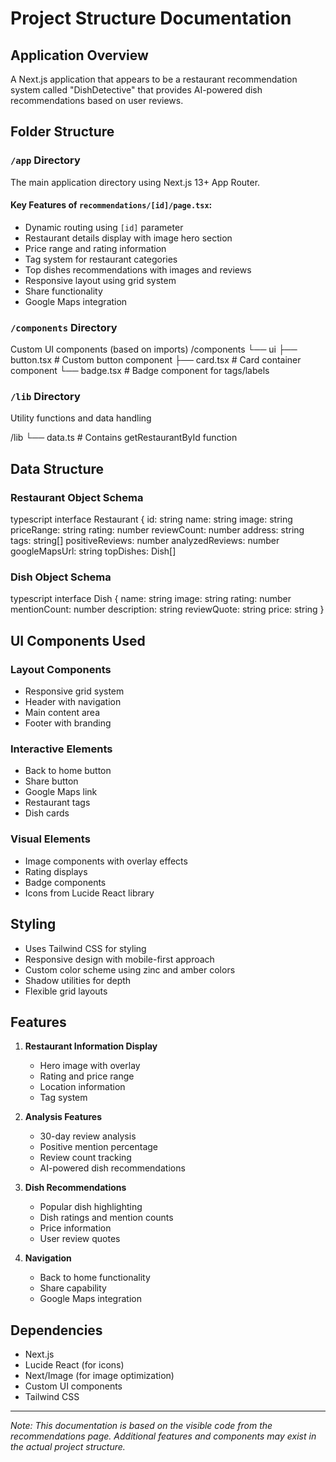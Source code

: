 # Project Structure Documentation

## Application Overview
A Next.js application that appears to be a restaurant recommendation system called "DishDetective" that provides AI-powered dish recommendations based on user reviews.

## Folder Structure

### `/app` Directory
The main application directory using Next.js 13+ App Router.


#### Key Features of `recommendations/[id]/page.tsx`:
- Dynamic routing using `[id]` parameter
- Restaurant details display with image hero section
- Price range and rating information
- Tag system for restaurant categories
- Top dishes recommendations with images and reviews
- Responsive layout using grid system
- Share functionality
- Google Maps integration

### `/components` Directory
Custom UI components (based on imports)
/components
└── ui
├── button.tsx # Custom button component
├── card.tsx # Card container component
└── badge.tsx # Badge component for tags/labels


### `/lib` Directory
Utility functions and data handling

/lib
└── data.ts # Contains getRestaurantById function

## Data Structure

### Restaurant Object Schema
typescript
interface Restaurant {
id: string
name: string
image: string
priceRange: string
rating: number
reviewCount: number
address: string
tags: string[]
positiveReviews: number
analyzedReviews: number
googleMapsUrl: string
topDishes: Dish[]


### Dish Object Schema
typescript
interface Dish {
name: string
image: string
rating: number
mentionCount: number
description: string
reviewQuote: string
price: string
}


## UI Components Used

### Layout Components
- Responsive grid system
- Header with navigation
- Main content area
- Footer with branding

### Interactive Elements
- Back to home button
- Share button
- Google Maps link
- Restaurant tags
- Dish cards

### Visual Elements
- Image components with overlay effects
- Rating displays
- Badge components
- Icons from Lucide React library

## Styling
- Uses Tailwind CSS for styling
- Responsive design with mobile-first approach
- Custom color scheme using zinc and amber colors
- Shadow utilities for depth
- Flexible grid layouts

## Features
1. **Restaurant Information Display**
   - Hero image with overlay
   - Rating and price range
   - Location information
   - Tag system

2. **Analysis Features**
   - 30-day review analysis
   - Positive mention percentage
   - Review count tracking
   - AI-powered dish recommendations

3. **Dish Recommendations**
   - Popular dish highlighting
   - Dish ratings and mention counts
   - Price information
   - User review quotes

4. **Navigation**
   - Back to home functionality
   - Share capability
   - Google Maps integration

## Dependencies
- Next.js
- Lucide React (for icons)
- Next/Image (for image optimization)
- Custom UI components
- Tailwind CSS

---

*Note: This documentation is based on the visible code from the recommendations page. Additional features and components may exist in the actual project structure.*